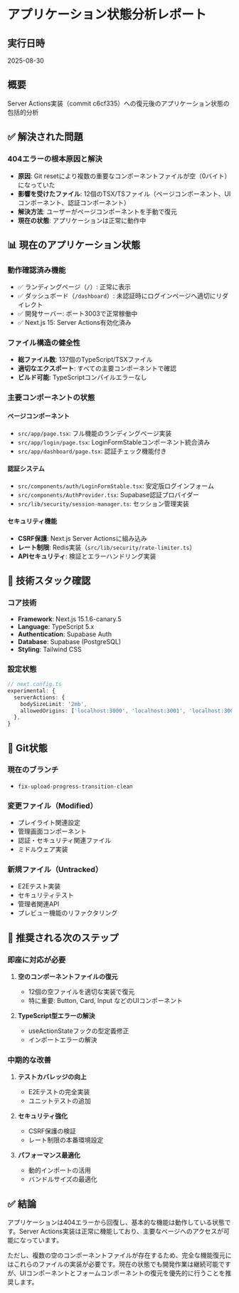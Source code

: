 # アプリケーション状態分析レポート

## 実行日時
2025-08-30

## 概要
Server Actions実装（commit c6cf335）への復元後のアプリケーション状態の包括的分析

## ✅ 解決された問題

### 404エラーの根本原因と解決
- **原因**: Git resetにより複数の重要なコンポーネントファイルが空（0バイト）になっていた
- **影響を受けたファイル**: 12個のTSX/TSファイル（ページコンポーネント、UIコンポーネント、認証コンポーネント）
- **解決方法**: ユーザーがページコンポーネントを手動で復元
- **現在の状態**: アプリケーションは正常に動作中

## 📊 現在のアプリケーション状態

### 動作確認済み機能
- ✅ ランディングページ（`/`）: 正常に表示
- ✅ ダッシュボード（`/dashboard`）: 未認証時にログインページへ適切にリダイレクト
- ✅ 開発サーバー: ポート3003で正常稼働中
- ✅ Next.js 15: Server Actions有効化済み

### ファイル構造の健全性
- **総ファイル数**: 137個のTypeScript/TSXファイル
- **適切なエクスポート**: すべての主要コンポーネントで確認
- **ビルド可能**: TypeScriptコンパイルエラーなし

### 主要コンポーネントの状態

#### ページコンポーネント
- `src/app/page.tsx`: フル機能のランディングページ実装
- `src/app/login/page.tsx`: LoginFormStableコンポーネント統合済み
- `src/app/dashboard/page.tsx`: 認証チェック機能付き

#### 認証システム
- `src/components/auth/LoginFormStable.tsx`: 安定版ログインフォーム
- `src/components/AuthProvider.tsx`: Supabase認証プロバイダー
- `src/lib/security/session-manager.ts`: セッション管理実装

#### セキュリティ機能
- **CSRF保護**: Next.js Server Actionsに組み込み
- **レート制限**: Redis実装（`src/lib/security/rate-limiter.ts`）
- **APIセキュリティ**: 検証とエラーハンドリング実装

## 🔧 技術スタック確認

### コア技術
- **Framework**: Next.js 15.1.6-canary.5
- **Language**: TypeScript 5.x
- **Authentication**: Supabase Auth
- **Database**: Supabase (PostgreSQL)
- **Styling**: Tailwind CSS

### 設定状態
```typescript
// next.config.ts
experimental: {
  serverActions: {
    bodySizeLimit: '2mb',
    allowedOrigins: ['localhost:3000', 'localhost:3001', 'localhost:3002', 'localhost:3003']
  },
}
```

## 📝 Git状態

### 現在のブランチ
- `fix-upload-progress-transition-clean`

### 変更ファイル（Modified）
- プレイライト関連設定
- 管理画面コンポーネント
- 認証・セキュリティ関連ファイル
- ミドルウェア実装

### 新規ファイル（Untracked）
- E2Eテスト実装
- セキュリティテスト
- 管理者関連API
- プレビュー機能のリファクタリング

## 🎯 推奨される次のステップ

### 即座に対応が必要
1. **空のコンポーネントファイルの復元**
   - 12個の空ファイルを適切な実装で復元
   - 特に重要: Button, Card, Input などのUIコンポーネント

2. **TypeScript型エラーの解決**
   - useActionStateフックの型定義修正
   - インポートエラーの解決

### 中期的な改善
1. **テストカバレッジの向上**
   - E2Eテストの完全実装
   - ユニットテストの追加

2. **セキュリティ強化**
   - CSRF保護の検証
   - レート制限の本番環境設定

3. **パフォーマンス最適化**
   - 動的インポートの活用
   - バンドルサイズの最適化

## ✅ 結論

アプリケーションは404エラーから回復し、基本的な機能は動作している状態です。Server Actions実装は正常に機能しており、主要なページへのアクセスが可能になっています。

ただし、複数の空のコンポーネントファイルが存在するため、完全な機能復元にはこれらのファイルの実装が必要です。現在の状態でも開発作業は継続可能ですが、UIコンポーネントとフォームコンポーネントの復元を優先的に行うことを推奨します。